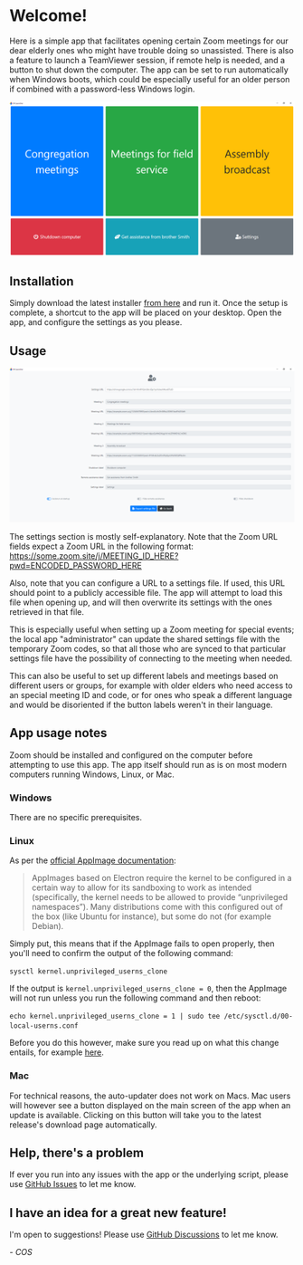 # Welcome!

Here is a simple app that facilitates opening certain Zoom meetings for our dear elderly ones who might have trouble doing so unassisted. There is also a feature to launch a TeamViewer session, if remote help is needed, and a button to shut down the computer. The app can be set to run automatically when Windows boots, which could be especially useful for an older person if combined with a password-less Windows login.

![Main screen of app](https://github.com/sircharlo/jw-launcher/blob/main/screenshots/01-main.png?raw=true)

## Installation

Simply download the latest installer [from here](https://github.com/sircharlo/jw-launcher/releases/latest) and run it. Once the
setup is complete, a shortcut to the app will be placed on your desktop. Open the app, and configure the settings as you please.

## Usage

![Settings screen of app](https://github.com/sircharlo/jw-launcher/blob/main/screenshots/02-settings.png?raw=true)

The settings section is mostly self-explanatory. Note that the Zoom URL fields expect a Zoom URL in the following format: https://some.zoom.site/j/MEETING_ID_HERE?pwd=ENCODED_PASSWORD_HERE

Also, note that you can configure a URL to a settings file. If used, this URL should point to a publicly accessible file. The app will attempt to load this file when opening up, and will then overwrite its settings with the ones retrieved in that file.

This is especially useful when setting up a Zoom meeting for special events; the local app "administrator" can update the shared settings file with the temporary Zoom codes, so that all those who are synced to that particular settings file have the possibility of connecting to the meeting when needed.

This can also be useful to set up different labels and meetings based on different users or groups, for example with older elders who need access to an special meeting ID and code, or for ones who speak a different language and would be disoriented if the button labels weren't in their language.

## App usage notes

Zoom should be installed and configured on the computer before attempting to use this app. The app itself should run as is on most modern computers running Windows, Linux, or Mac.

### Windows

There are no specific prerequisites.

### Linux

As per the [official AppImage documentation](https://docs.appimage.org/user-guide/troubleshooting/electron-sandboxing.html):

>AppImages based on Electron require the kernel to be configured in a certain way to allow for its sandboxing to work as intended (specifically, the kernel needs to be allowed to provide “unprivileged namespaces”). Many distributions come with this configured out of the box (like Ubuntu for instance), but some do not (for example Debian).

Simply put, this means that if the AppImage fails to open properly, then you'll need to confirm the output of the following command:

`sysctl kernel.unprivileged_userns_clone`

If the output is `kernel.unprivileged_userns_clone = 0`, then the AppImage will not run unless you run the following command and then reboot:

`echo kernel.unprivileged_userns_clone = 1 | sudo tee /etc/sysctl.d/00-local-userns.conf`

Before you do this however, make sure you read up on what this change entails, for example [here](https://lwn.net/Articles/673597/).

### Mac

For technical reasons, the auto-updater does not work on Macs. Mac users will however see a button displayed on the main screen of the app when an update is available. Clicking on this button will take you to the latest release's download page automatically.

## Help, there's a problem

If ever you run into any issues with the app or the underlying script, please use [GitHub Issues](https://github.com/sircharlo/jw-launcher/issues) to let me know.

## I have an idea for a great new feature!

I'm open to suggestions! Please use [GitHub Discussions](https://github.com/sircharlo/jw-launcher/discussions) to let me know.

*- COS*
